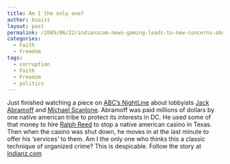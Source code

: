 ```yaml
---
title: Am I the only one?
author: bsoist
layout: post
permalink: /2005/06/22/indianzcom-news-gaming-leads-to-new-concerns-about-lobbyists/
categories:
  - Faith
  - Freedom
tags:
  - corruption
  - Faith
  - Freedom
  - politics
---
```

Just finished watching a piece on [ABC&#8217;s NightLine][1] about lobbyists [Jack Abramoff][2] and [Michael Scanlone][3]. Abramoff was paid millions of dollars by one native american tribe to protect its interests in DC. He used some of that money to hire [Ralph Reed][4] to stop a native american casino in Texas. Then when the casino was shut down, he moves in at the last minute to offer his &#8216;services&#8217; to them. Am I the only one who thinks this a classic technique of organized crime? This is despicable. Follow the story at [Indianz.com][5]

 [1]: http://abcnews.go.com/Nightline/
 [2]: http://news.google.com/news?q=Jack+Abramoff&hl=en&lr=&sa=N&tab=nn&oi=newsr
 [3]: http://news.google.com/news?q=Michael%20Scanlon&hl=en&lr=&sa=N&tab=wn
 [4]: http://news.google.com/news?hl=en&lr=&tab=wn&ie=UTF-8&q=Ralph+Reed&btnG=Search+News
 [5]: http://indianz.com/News/2005/008410.asp
